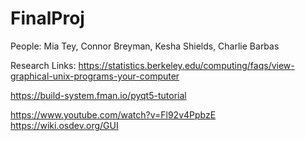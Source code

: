 # FinalProj

People: Mia Tey, Connor Breyman, Kesha Shields, Charlie Barbas 

Research Links:
https://statistics.berkeley.edu/computing/faqs/view-graphical-unix-programs-your-computer

https://build-system.fman.io/pyqt5-tutorial

https://www.youtube.com/watch?v=Fl92v4PpbzE
https://wiki.osdev.org/GUI
